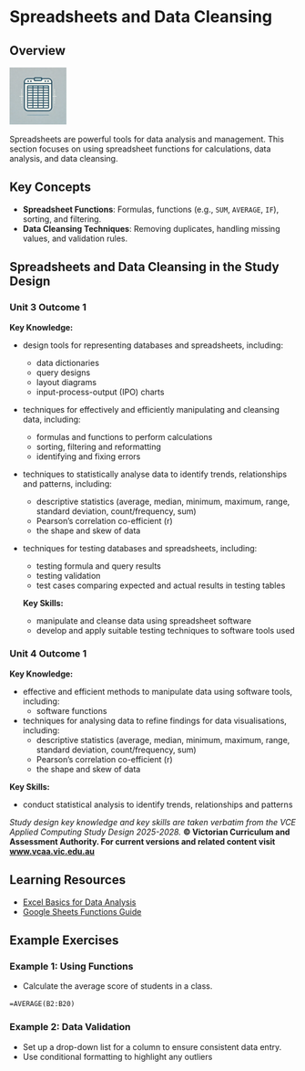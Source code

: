 # Spreadsheets and Data Cleansing

## Overview

![Spreadsheets Image - Created by ChatGPT4o/Dall-E](/assets/images/spreadsheets.png)

Spreadsheets are powerful tools for data analysis and management. This section focuses on using spreadsheet functions for calculations, data analysis, and data cleansing.

## Key Concepts

- **Spreadsheet Functions**: Formulas, functions (e.g., `SUM`, `AVERAGE`, `IF`), sorting, and filtering.
- **Data Cleansing Techniques**: Removing duplicates, handling missing values, and validation rules.

## Spreadsheets and Data Cleansing in the Study Design

### Unit 3 Outcome 1

**Key Knowledge:**

- design tools for representing databases and spreadsheets, including:
  - data dictionaries
  - query designs
  - layout diagrams
  - input-process-output (IPO) charts
- techniques for effectively and efficiently manipulating and cleansing data, including:
  - formulas and functions to perform calculations
  - sorting, filtering and reformatting
  - identifying and fixing errors
- techniques to statistically analyse data to identify trends, relationships and patterns, including:
  - descriptive statistics (average, median, minimum, maximum, range, standard deviation, count/frequency, sum)
  - Pearson’s correlation co-efficient (r)
  - the shape and skew of data
- techniques for testing databases and spreadsheets, including:
  - testing formula and query results
  - testing validation
  - test cases comparing expected and actual results in testing tables

  **Key Skills:**
  - manipulate and cleanse data using spreadsheet software
  - develop and apply suitable testing techniques to software tools used

### Unit 4 Outcome 1

**Key Knowledge:**

- effective and efficient methods to manipulate data using software tools, including:
  - software functions
- techniques for analysing data to refine findings for data visualisations, including:
  - descriptive statistics (average, median, minimum, maximum, range, standard deviation, count/frequency, sum)
  - Pearson’s correlation co-efficient (r)
  - the shape and skew of data

**Key Skills:**

- conduct statistical analysis to identify trends, relationships and patterns

*Study design key knowledge and key skills are taken verbatim from the VCE Applied Computing Study Design 2025-2028.*
**© Victorian Curriculum and Assessment Authority. For current versions and related content visit www.vcaa.vic.edu.au**

## Learning Resources

- [Excel Basics for Data Analysis](https://www.microsoft.com/en-us/training)
- [Google Sheets Functions Guide](https://support.google.com/docs/answer/3093275)

## Example Exercises

### Example 1: Using Functions

- Calculate the average score of students in a class.

```excel
=AVERAGE(B2:B20)
```

### Example 2: Data Validation

- Set up a drop-down list for a column to ensure consistent data entry.
- Use conditional formatting to highlight any outliers
